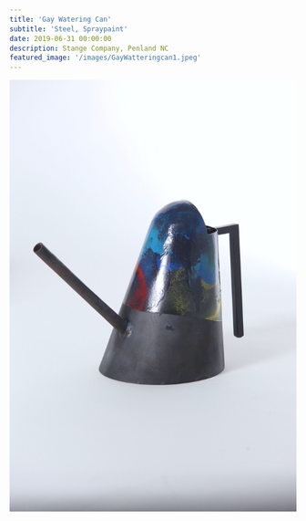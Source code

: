 ```yaml
---
title: 'Gay Watering Can'
subtitle: 'Steel, Spraypaint'
date: 2019-06-31 00:00:00
description: Stange Company, Penland NC
featured_image: '/images/GayWatteringcan1.jpeg'
---
```

![](/images/GayWatteringcan1.jpeg)
